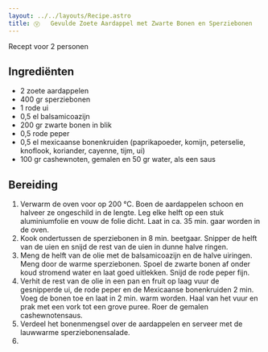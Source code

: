 ```yaml
---
layout: ../../layouts/Recipe.astro
title: Ⓥ   Gevulde Zoete Aardappel met Zwarte Bonen en Sperziebonen
---
```

R﻿ecept voor 2 personen

## Ingrediënten

* 2﻿ zoete aardappelen
* 4﻿00 gr sperziebonen
* 1﻿ rode ui
* 0﻿,5 el balsamicoazijn
* 2﻿00 gr zwarte bonen in blik
* 0﻿,5 rode peper
* 0﻿,5 el mexicaanse bonenkruiden (paprikapoeder, komijn, peterselie, knoflook, koriander, cayenne, tijm, ui)
* 1﻿00 gr cashewnoten, gemalen en 50 gr water, als een saus

## Bereiding

1. Verwarm de oven voor op 200 °C. Boen de aardappelen schoon en halveer ze ongeschild in de lengte. Leg elke helft op een stuk aluminiumfolie en vouw de folie dicht. Laat in ca. 35 min. gaar worden in de oven.
2. Kook ondertussen de sperziebonen in 8 min. beetgaar. Snipper de helft van de uien en snijd de rest van de uien in dunne halve ringen.
3. Meng de helft van de olie met de balsamicoazijn en de halve uiringen. Meng door de warme sperziebonen. Spoel de zwarte bonen af onder koud stromend water en laat goed uitlekken. Snijd de rode peper fijn.
4. Verhit de rest van de olie in een pan en fruit op laag vuur de gesnipperde ui, de rode peper en de Mexicaanse bonenkruiden 2 min. Voeg de bonen toe en laat in 2 min. warm worden. Haal van het vuur en prak met een vork tot een grove puree. Roer de gemalen cashewnotensaus.
5. Verdeel het bonenmengsel over de aardappelen en serveer met de lauwwarme sperziebonensalade.
6.